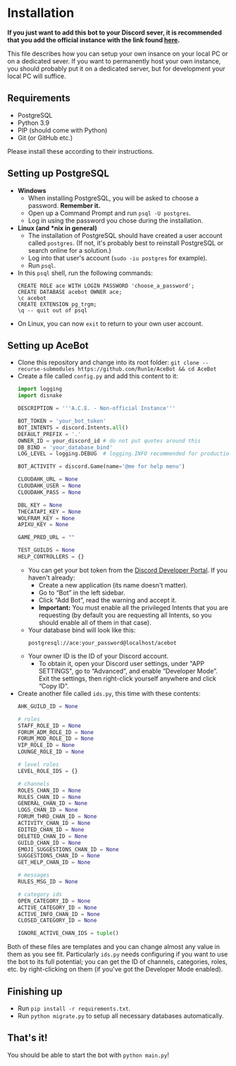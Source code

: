 # Installation

**If you just want to add this bot to your Discord sever,
it is recommended that you add the official instance
with the link found [here](README.md#installing-the-bot).**

This file describes how you can setup your own insance
on your local PC or on a dedicated sever.
If you want to permanently host your own instance,
you should probably put it on a dedicated server,
but for development your local PC will suffice.

## Requirements

* PostgreSQL
* Python 3.9
* PIP (should come with Python)
* Git (or GitHub etc.)

Please install these according to their instructions.

## Setting up PostgreSQL

* **Windows**
  * When installing PostgreSQL, you will be asked to choose a password. **Remember it.**
  * Open up a Command Prompt and run `psql -U postgres`.
  * Log in using the password you chose during the installation.
* **Linux (and \*nix in general)**
  * The installation of PostgreSQL should have created a user account called `postgres`.
    (If not, it's probably best to reinstall PostgreSQL or search online for a solution.)
  * Log into that user's account (`sudo -iu postgres` for example).
  * Run `psql`.
* In this `psql` shell, run the following commands:
  ```postgresql
  CREATE ROLE ace WITH LOGIN PASSWORD 'choose_a_password';
  CREATE DATABASE acebot OWNER ace;
  \c acebot
  CREATE EXTENSION pg_trgm;
  \q -- quit out of psql
  ```
* On Linux, you can now `exit` to return to your own user account.

## Setting up AceBot

* Clone this repository and change into its root folder:
  `git clone --recurse-submodules https://github.com/Run1e/AceBot && cd AceBot`
* Create a file called `config.py` and add this content to it:
  ```python
  import logging
  import disnake

  DESCRIPTION = '''A.C.E. - Non-official Instance'''

  BOT_TOKEN = 'your_bot_token'
  BOT_INTENTS = discord.Intents.all()
  DEFAULT_PREFIX = '.'
  OWNER_ID = your_discord_id # do not put quotes around this
  DB_BIND = 'your_database_bind'
  LOG_LEVEL = logging.DEBUG  # logging.INFO recommended for production

  BOT_ACTIVITY = discord.Game(name='@me for help menu')

  CLOUDAHK_URL = None
  CLOUDAHK_USER = None
  CLOUDAHK_PASS = None

  DBL_KEY = None
  THECATAPI_KEY = None
  WOLFRAM_KEY = None
  APIXU_KEY = None

  GAME_PRED_URL = ""

  TEST_GUILDS = None
  HELP_CONTROLLERS = {}
  ```
  * You can get your bot token from the [Discord Developer Portal](https://discord.com/developers/applications).
    If you haven't already:
    * Create a new application (its name doesn't matter).
    * Go to “Bot” in the left sidebar.
    * Click “Add Bot”, read the warning and accept it.
    * **Important:** You must enable all the privileged Intents that you are requesting
      (by default you are requesting all Intents, so you should enable all of them in that case).
  * Your database bind will look like this:
    ```
    postgresql://ace:your_password@localhost/acebot
    ```
  * Your owner ID is the ID of your Discord account.
    * To obtain it, open your Discord user settings, under "APP SETTINGS", go to “Advanced”, and enable “Developer Mode”.
      Exit the settings, then right-click yourself anywhere and click “Copy ID”.
* Create another file called `ids.py`, this time with these contents:
  ```python
  AHK_GUILD_ID = None

  # roles
  STAFF_ROLE_ID = None
  FORUM_ADM_ROLE_ID = None
  FORUM_MOD_ROLE_ID = None
  VIP_ROLE_ID = None
  LOUNGE_ROLE_ID = None

  # level roles
  LEVEL_ROLE_IDS = {}

  # channels
  ROLES_CHAN_ID = None
  RULES_CHAN_ID = None
  GENERAL_CHAN_ID = None
  LOGS_CHAN_ID = None
  FORUM_THRD_CHAN_ID = None
  ACTIVITY_CHAN_ID = None
  EDITED_CHAN_ID = None
  DELETED_CHAN_ID = None
  GUILD_CHAN_ID = None
  EMOJI_SUGGESTIONS_CHAN_ID = None
  SUGGESTIONS_CHAN_ID = None
  GET_HELP_CHAN_ID = None

  # messages
  RULES_MSG_ID = None

  # category ids
  OPEN_CATEGORY_ID = None
  ACTIVE_CATEGORY_ID = None
  ACTIVE_INFO_CHAN_ID = None
  CLOSED_CATEGORY_ID = None

  IGNORE_ACTIVE_CHAN_IDS = tuple()
  ```
Both of these files are templates and you can change almost any value in them as you see fit.
Particularly `ids.py` needs configuring if you want to use the bot to its full potential;
you can get the ID of channels, categories, roles, etc. by right-clicking on them
(if you've got the Developer Mode enabled).

## Finishing up

* Run `pip install -r requirements.txt`.
* Run `python migrate.py` to setup all necessary databases automatically.

## That's it!

You should be able to start the bot with `python main.py`!
